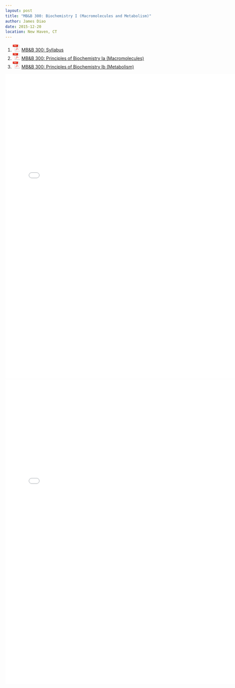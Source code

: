 ```yaml
---
layout: post
title: "MB&B 300: Biochemistry I (Macromolecules and Metabolism)"
author: James Diao
date: 2015-12-20
location: New Haven, CT
---
```


1. ![PDF Icon](/img/pdf-icon-sm.png) [MB&B 300: Syllabus](/PDF/Syllabi/MBB300.pdf)  
2. ![PDF Icon](/img/pdf-icon-sm.png) [MB&B 300: Principles of Biochemistry Ia (Macromolecules)](/PDF/Course_Notes/MBB300a.pdf)  
3. ![PDF Icon](/img/pdf-icon-sm.png) [MB&B 300: Principles of Biochemistry Ib (Metabolism)](/PDF/Course_Notes/MBB300b.pdf)  

<embed src="/PDF/Course_Notes/MBB300a.pdf" width="750" height="970" type='application/pdf'>

<embed src="/PDF/Course_Notes/MBB300b.pdf" width="750" height="970" type='application/pdf'>